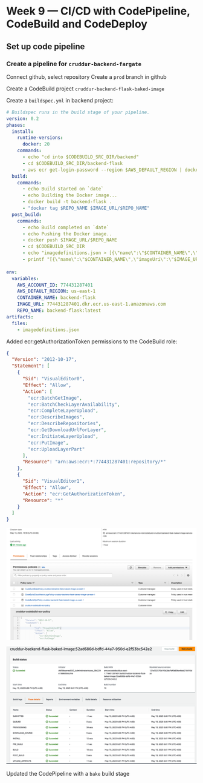 # Week 9 — CI/CD with CodePipeline, CodeBuild and CodeDeploy

## Set up code pipeline

### Create a pipeline for `cruddur-backend-fargate`

Connect github, select repository
Create a `prod` branch in github

Create a CodeBuild project `cruddur-backend-flask-baked-image`

Create a `buildspec.yml` in backend project:

```yaml
# Buildspec runs in the build stage of your pipeline.
version: 0.2
phases:
  install:
    runtime-versions:
      docker: 20
    commands:
      - echo "cd into $CODEBUILD_SRC_DIR/backend"
      - cd $CODEBUILD_SRC_DIR/backend-flask
      - aws ecr get-login-password --region $AWS_DEFAULT_REGION | docker login --username AWS --password-stdin $IMAGE_URL
  build:
    commands:
      - echo Build started on `date`
      - echo Building the Docker image...
      - docker build -t backend-flask .
      - "docker tag $REPO_NAME $IMAGE_URL/$REPO_NAME"
  post_build:
    commands:
      - echo Build completed on `date`
      - echo Pushing the Docker image..
      - docker push $IMAGE_URL/$REPO_NAME
      - cd $CODEBUILD_SRC_DIR
      - echo "imagedefinitions.json > [{\"name\":\"$CONTAINER_NAME\",\"imageUri\":\"$IMAGE_URL/$REPO_NAME\"}]" > imagedefinitions.json
      - printf "[{\"name\":\"$CONTAINER_NAME\",\"imageUri\":\"$IMAGE_URL/$REPO_NAME\"}]" > imagedefinitions.json

env:
  variables:
    AWS_ACCOUNT_ID: 774431287401
    AWS_DEFAULT_REGION: us-east-1
    CONTAINER_NAME: backend-flask
    IMAGE_URL: 774431287401.dkr.ecr.us-east-1.amazonaws.com
    REPO_NAME: backend-flask:latest
artifacts:
  files:
    - imagedefinitions.json
```

Added ecr:getAuthorizationToken permissions to the CodeBuild role:

```json
{
  "Version": "2012-10-17",
  "Statement": [
    {
      "Sid": "VisualEditor0",
      "Effect": "Allow",
      "Action": [
        "ecr:BatchGetImage",
        "ecr:BatchCheckLayerAvailability",
        "ecr:CompleteLayerUpload",
        "ecr:DescribeImages",
        "ecr:DescribeRepositories",
        "ecr:GetDownloadUrlForLayer",
        "ecr:InitiateLayerUpload",
        "ecr:PutImage",
        "ecr:UploadLayerPart"
      ],
      "Resource": "arn:aws:ecr:*:774431287401:repository/*"
    },
    {
      "Sid": "VisualEditor1",
      "Effect": "Allow",
      "Action": "ecr:GetAuthorizationToken",
      "Resource": "*"
    }
  ]
}
```

![](assets/wk9/codebuild-policy-ecr.png)

![](assets/wk9/crud-back-build-success.png)

Updated the CodePipeline with a `bake` build stage
